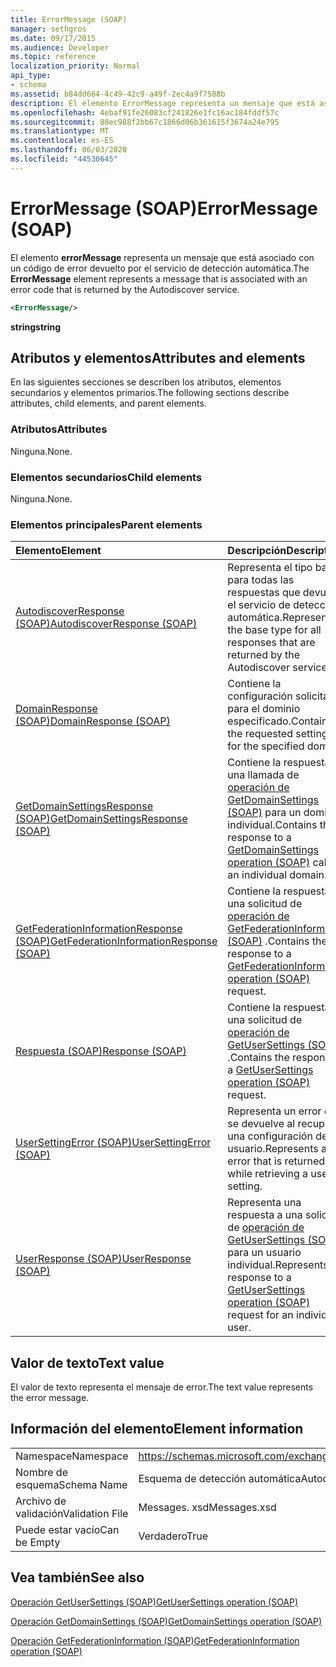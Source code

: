```yaml
---
title: ErrorMessage (SOAP)
manager: sethgros
ms.date: 09/17/2015
ms.audience: Developer
ms.topic: reference
localization_priority: Normal
api_type:
- schema
ms.assetid: b84dd664-4c49-42c9-a49f-2ec4a9f7588b
description: El elemento ErrorMessage representa un mensaje que está asociado con un código de error devuelto por el servicio de detección automática.
ms.openlocfilehash: 4ebaf91fe26083cf241826e1fc16ac184fddf57c
ms.sourcegitcommit: 88ec988f2bb67c1866d06b361615f3674a24e795
ms.translationtype: MT
ms.contentlocale: es-ES
ms.lasthandoff: 06/03/2020
ms.locfileid: "44530645"
---
```

# <a name="errormessage-soap"></a><span data-ttu-id="19564-103">ErrorMessage (SOAP)</span><span class="sxs-lookup"><span data-stu-id="19564-103">ErrorMessage (SOAP)</span></span>

<span data-ttu-id="19564-104">El elemento **errorMessage** representa un mensaje que está asociado con un código de error devuelto por el servicio de detección automática.</span><span class="sxs-lookup"><span data-stu-id="19564-104">The **ErrorMessage** element represents a message that is associated with an error code that is returned by the Autodiscover service.</span></span> 
  
```XML
<ErrorMessage/>
```

 <span data-ttu-id="19564-105">**string**</span><span class="sxs-lookup"><span data-stu-id="19564-105">**string**</span></span>
## <a name="attributes-and-elements"></a><span data-ttu-id="19564-106">Atributos y elementos</span><span class="sxs-lookup"><span data-stu-id="19564-106">Attributes and elements</span></span>

<span data-ttu-id="19564-107">En las siguientes secciones se describen los atributos, elementos secundarios y elementos primarios.</span><span class="sxs-lookup"><span data-stu-id="19564-107">The following sections describe attributes, child elements, and parent elements.</span></span>
  
### <a name="attributes"></a><span data-ttu-id="19564-108">Atributos</span><span class="sxs-lookup"><span data-stu-id="19564-108">Attributes</span></span>

<span data-ttu-id="19564-109">Ninguna.</span><span class="sxs-lookup"><span data-stu-id="19564-109">None.</span></span>
  
### <a name="child-elements"></a><span data-ttu-id="19564-110">Elementos secundarios</span><span class="sxs-lookup"><span data-stu-id="19564-110">Child elements</span></span>

<span data-ttu-id="19564-111">Ninguna.</span><span class="sxs-lookup"><span data-stu-id="19564-111">None.</span></span>
  
### <a name="parent-elements"></a><span data-ttu-id="19564-112">Elementos principales</span><span class="sxs-lookup"><span data-stu-id="19564-112">Parent elements</span></span>

|<span data-ttu-id="19564-113">**Elemento**</span><span class="sxs-lookup"><span data-stu-id="19564-113">**Element**</span></span>|<span data-ttu-id="19564-114">**Descripción**</span><span class="sxs-lookup"><span data-stu-id="19564-114">**Description**</span></span>|
|:-----|:-----|
|[<span data-ttu-id="19564-115">AutodiscoverResponse (SOAP)</span><span class="sxs-lookup"><span data-stu-id="19564-115">AutodiscoverResponse (SOAP)</span></span>](autodiscoverresponse-soap.md) <br/> |<span data-ttu-id="19564-116">Representa el tipo base para todas las respuestas que devuelve el servicio de detección automática.</span><span class="sxs-lookup"><span data-stu-id="19564-116">Represents the base type for all responses that are returned by the Autodiscover service.</span></span>  <br/> |
|[<span data-ttu-id="19564-117">DomainResponse (SOAP)</span><span class="sxs-lookup"><span data-stu-id="19564-117">DomainResponse (SOAP)</span></span>](domainresponse-soap.md) <br/> |<span data-ttu-id="19564-118">Contiene la configuración solicitada para el dominio especificado.</span><span class="sxs-lookup"><span data-stu-id="19564-118">Contains the requested settings for the specified domain.</span></span>  <br/> |
|[<span data-ttu-id="19564-119">GetDomainSettingsResponse (SOAP)</span><span class="sxs-lookup"><span data-stu-id="19564-119">GetDomainSettingsResponse (SOAP)</span></span>](getdomainsettingsresponse-soap.md) <br/> |<span data-ttu-id="19564-120">Contiene la respuesta a una llamada de [operación de GetDomainSettings (SOAP)](getdomainsettings-operation-soap.md) para un dominio individual.</span><span class="sxs-lookup"><span data-stu-id="19564-120">Contains the response to a [GetDomainSettings operation (SOAP)](getdomainsettings-operation-soap.md) call for an individual domain.</span></span>  <br/> |
|[<span data-ttu-id="19564-121">GetFederationInformationResponse (SOAP)</span><span class="sxs-lookup"><span data-stu-id="19564-121">GetFederationInformationResponse (SOAP)</span></span>](getfederationinformationresponse-soap.md) <br/> |<span data-ttu-id="19564-122">Contiene la respuesta a una solicitud de [operación de GetFederationInformation (SOAP)](getfederationinformation-operation-soap.md) .</span><span class="sxs-lookup"><span data-stu-id="19564-122">Contains the response to a [GetFederationInformation operation (SOAP)](getfederationinformation-operation-soap.md) request.</span></span>  <br/> |
|[<span data-ttu-id="19564-123">Respuesta (SOAP)</span><span class="sxs-lookup"><span data-stu-id="19564-123">Response (SOAP)</span></span>](response-soap.md) <br/> |<span data-ttu-id="19564-124">Contiene la respuesta a una solicitud de [operación de GetUserSettings (SOAP)](getusersettings-operation-soap.md) .</span><span class="sxs-lookup"><span data-stu-id="19564-124">Contains the response to a [GetUserSettings operation (SOAP)](getusersettings-operation-soap.md) request.</span></span>  <br/> |
|[<span data-ttu-id="19564-125">UserSettingError (SOAP)</span><span class="sxs-lookup"><span data-stu-id="19564-125">UserSettingError (SOAP)</span></span>](usersettingerror-soap.md) <br/> |<span data-ttu-id="19564-126">Representa un error que se devuelve al recuperar una configuración de usuario.</span><span class="sxs-lookup"><span data-stu-id="19564-126">Represents an error that is returned while retrieving a user setting.</span></span>  <br/> |
|[<span data-ttu-id="19564-127">UserResponse (SOAP)</span><span class="sxs-lookup"><span data-stu-id="19564-127">UserResponse (SOAP)</span></span>](userresponse-soap.md) <br/> |<span data-ttu-id="19564-128">Representa una respuesta a una solicitud de [operación de GetUserSettings (SOAP)](getusersettings-operation-soap.md) para un usuario individual.</span><span class="sxs-lookup"><span data-stu-id="19564-128">Represents a response to a [GetUserSettings operation (SOAP)](getusersettings-operation-soap.md) request for an individual user.</span></span>  <br/> |
   
## <a name="text-value"></a><span data-ttu-id="19564-129">Valor de texto</span><span class="sxs-lookup"><span data-stu-id="19564-129">Text value</span></span>

<span data-ttu-id="19564-130">El valor de texto representa el mensaje de error.</span><span class="sxs-lookup"><span data-stu-id="19564-130">The text value represents the error message.</span></span>
  
## <a name="element-information"></a><span data-ttu-id="19564-131">Información del elemento</span><span class="sxs-lookup"><span data-stu-id="19564-131">Element information</span></span>

|||
|:-----|:-----|
|<span data-ttu-id="19564-132">Namespace</span><span class="sxs-lookup"><span data-stu-id="19564-132">Namespace</span></span>  <br/> |https://schemas.microsoft.com/exchange/2010/Autodiscover  <br/> |
|<span data-ttu-id="19564-133">Nombre de esquema</span><span class="sxs-lookup"><span data-stu-id="19564-133">Schema Name</span></span>  <br/> |<span data-ttu-id="19564-134">Esquema de detección automática</span><span class="sxs-lookup"><span data-stu-id="19564-134">Autodiscover schema</span></span>  <br/> |
|<span data-ttu-id="19564-135">Archivo de validación</span><span class="sxs-lookup"><span data-stu-id="19564-135">Validation File</span></span>  <br/> |<span data-ttu-id="19564-136">Messages. xsd</span><span class="sxs-lookup"><span data-stu-id="19564-136">Messages.xsd</span></span>  <br/> |
|<span data-ttu-id="19564-137">Puede estar vacío</span><span class="sxs-lookup"><span data-stu-id="19564-137">Can be Empty</span></span>  <br/> |<span data-ttu-id="19564-138">Verdadero</span><span class="sxs-lookup"><span data-stu-id="19564-138">True</span></span>  <br/> |
   
## <a name="see-also"></a><span data-ttu-id="19564-139">Vea también</span><span class="sxs-lookup"><span data-stu-id="19564-139">See also</span></span>



[<span data-ttu-id="19564-140">Operación GetUserSettings (SOAP)</span><span class="sxs-lookup"><span data-stu-id="19564-140">GetUserSettings operation (SOAP)</span></span>](getusersettings-operation-soap.md)
  
[<span data-ttu-id="19564-141">Operación GetDomainSettings (SOAP)</span><span class="sxs-lookup"><span data-stu-id="19564-141">GetDomainSettings operation (SOAP)</span></span>](getdomainsettings-operation-soap.md)
  
[<span data-ttu-id="19564-142">Operación GetFederationInformation (SOAP)</span><span class="sxs-lookup"><span data-stu-id="19564-142">GetFederationInformation operation (SOAP)</span></span>](getfederationinformation-operation-soap.md)

